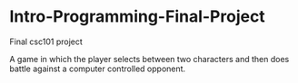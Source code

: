 # Intro-Programming-Final-Project
Final csc101 project

A game in which the player selects between two characters and then does battle against a computer controlled opponent. 
